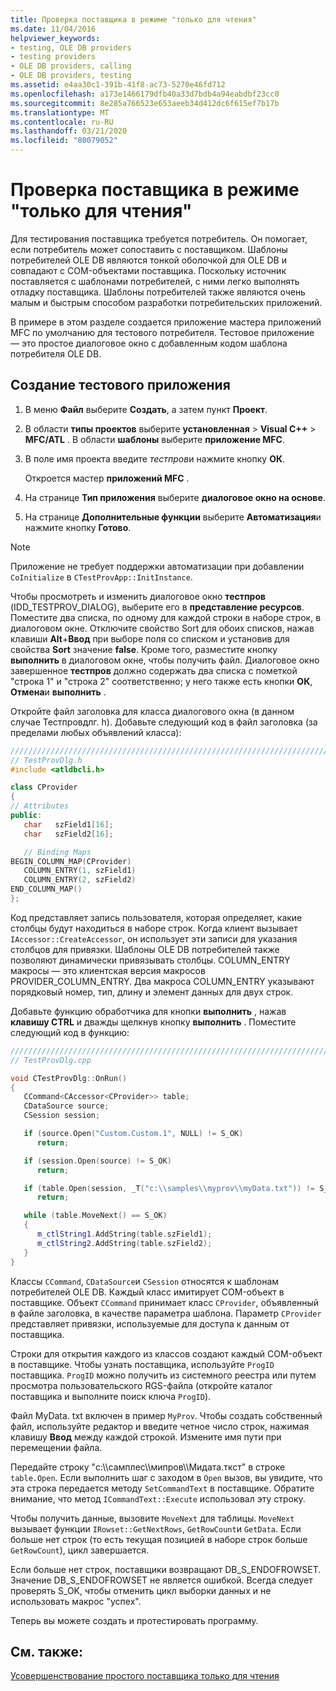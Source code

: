 ```yaml
---
title: Проверка поставщика в режиме "только для чтения"
ms.date: 11/04/2016
helpviewer_keywords:
- testing, OLE DB providers
- testing providers
- OLE DB providers, calling
- OLE DB providers, testing
ms.assetid: e4aa30c1-391b-41f8-ac73-5270e46fd712
ms.openlocfilehash: a173e1466179dfb40a33d7bdb4a94eabdbf23cc0
ms.sourcegitcommit: 8e285a766523e653aeeb34d412dc6f615ef7b17b
ms.translationtype: MT
ms.contentlocale: ru-RU
ms.lasthandoff: 03/21/2020
ms.locfileid: "80079052"
---
```

# <a name="testing-the-read-only-provider"></a>Проверка поставщика в режиме "только для чтения"

Для тестирования поставщика требуется потребитель. Он помогает, если потребитель может сопоставить с поставщиком. Шаблоны потребителей OLE DB являются тонкой оболочкой для OLE DB и совпадают с COM-объектами поставщика. Поскольку источник поставляется с шаблонами потребителей, с ними легко выполнять отладку поставщика. Шаблоны потребителей также являются очень малым и быстрым способом разработки потребительских приложений.

В примере в этом разделе создается приложение мастера приложений MFC по умолчанию для тестового потребителя. Тестовое приложение — это простое диалоговое окно с добавленным кодом шаблона потребителя OLE DB.

## <a name="to-create-the-test-application"></a>Создание тестового приложения

1. В меню **Файл** выберите **Создать**, а затем пункт **Проект**.

1. В области **типы проектов** выберите **установленная** > **Visual C++**  > **MFC/ATL** . В области **шаблоны** выберите **приложение MFC**.

1. В поле имя проекта введите *тестпров*и нажмите кнопку **ОК**.

   Откроется мастер **приложений MFC** .

1. На странице **Тип приложения** выберите **диалоговое окно на основе**.

1. На странице **Дополнительные функции** выберите **Автоматизация**и нажмите кнопку **Готово**.

> [!NOTE]
> Приложение не требует поддержки автоматизации при добавлении `CoInitialize` в `CTestProvApp::InitInstance`.

Чтобы просмотреть и изменить диалоговое окно **тестпров** (IDD_TESTPROV_DIALOG), выберите его в **представление ресурсов**. Поместите два списка, по одному для каждой строки в наборе строк, в диалоговом окне. Отключите свойство Sort для обоих списков, нажав клавиши **Alt**+**Ввод** при выборе поля со списком и установив для свойства **Sort** значение **false**. Кроме того, разместите кнопку **выполнить** в диалоговом окне, чтобы получить файл. Диалоговое окно завершенное **тестпров** должно содержать два списка с пометкой "строка 1" и "строка 2" соответственно; у него также есть кнопки **ОК**, **Отмена**и **выполнить** .

Откройте файл заголовка для класса диалогового окна (в данном случае Тестпровдлг. h). Добавьте следующий код в файл заголовка (за пределами любых объявлений класса):

```cpp
////////////////////////////////////////////////////////////////////////
// TestProvDlg.h
#include <atldbcli.h>  

class CProvider
{
// Attributes
public:
   char   szField1[16];
   char   szField2[16];

   // Binding Maps
BEGIN_COLUMN_MAP(CProvider)
   COLUMN_ENTRY(1, szField1)
   COLUMN_ENTRY(2, szField2)
END_COLUMN_MAP()
};
```

Код представляет запись пользователя, которая определяет, какие столбцы будут находиться в наборе строк. Когда клиент вызывает `IAccessor::CreateAccessor`, он использует эти записи для указания столбцов для привязки. Шаблоны OLE DB потребителей также позволяют динамически привязывать столбцы. COLUMN_ENTRY макросы — это клиентская версия макросов PROVIDER_COLUMN_ENTRY. Два макроса COLUMN_ENTRY указывают порядковый номер, тип, длину и элемент данных для двух строк.

Добавьте функцию обработчика для кнопки **выполнить** , нажав **клавишу CTRL** и дважды щелкнув кнопку **выполнить** . Поместите следующий код в функцию:

```cpp
///////////////////////////////////////////////////////////////////////
// TestProvDlg.cpp

void CTestProvDlg::OnRun()
{
   CCommand<CAccessor<CProvider>> table;
   CDataSource source;
   CSession session;

   if (source.Open("Custom.Custom.1", NULL) != S_OK)
      return;

   if (session.Open(source) != S_OK)
      return;

   if (table.Open(session, _T("c:\\samples\\myprov\\myData.txt")) != S_OK)
      return;

   while (table.MoveNext() == S_OK)
   {
      m_ctlString1.AddString(table.szField1);
      m_ctlString2.AddString(table.szField2);
   }
}
```

Классы `CCommand`, `CDataSource`и `CSession` относятся к шаблонам потребителей OLE DB. Каждый класс имитирует COM-объект в поставщике. Объект `CCommand` принимает класс `CProvider`, объявленный в файле заголовка, в качестве параметра шаблона. Параметр `CProvider` представляет привязки, используемые для доступа к данным от поставщика.

Строки для открытия каждого из классов создают каждый COM-объект в поставщике. Чтобы узнать поставщика, используйте `ProgID` поставщика. `ProgID` можно получить из системного реестра или путем просмотра пользовательского RGS-файла (откройте каталог поставщика и выполните поиск ключа `ProgID`).

Файл MyData. txt включен в пример `MyProv`. Чтобы создать собственный файл, используйте редактор и введите четное число строк, нажимая клавишу **Ввод** между каждой строкой. Измените имя пути при перемещении файла.

Передайте строку "c:\\\самплес\\\мипров\\\Мидата.ткст" в строке `table.Open`. Если выполнить шаг с заходом в `Open` вызов, вы увидите, что эта строка передается методу `SetCommandText` в поставщике. Обратите внимание, что метод `ICommandText::Execute` использовал эту строку.

Чтобы получить данные, вызовите `MoveNext` для таблицы. `MoveNext` вызывает функции `IRowset::GetNextRows`, `GetRowCount`и `GetData`. Если больше нет строк (то есть текущая позицией в наборе строк больше `GetRowCount`), цикл завершается.

Если больше нет строк, поставщики возвращают DB_S_ENDOFROWSET. Значение DB_S_ENDOFROWSET не является ошибкой. Всегда следует проверять S_OK, чтобы отменить цикл выборки данных и не использовать макрос "успех".

Теперь вы можете создать и протестировать программу.

## <a name="see-also"></a>См. также:

[Усовершенствование простого поставщика только для чтения](../../data/oledb/enhancing-the-simple-read-only-provider.md)